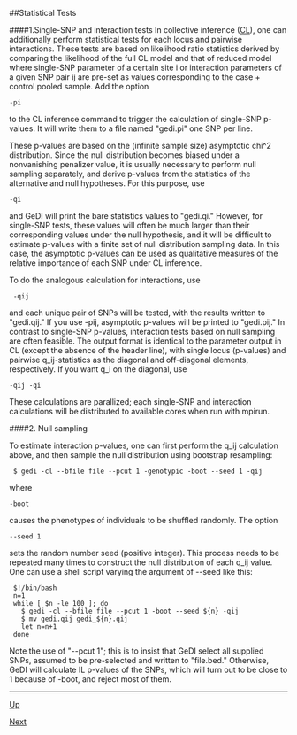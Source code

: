 ##Statistical Tests

####1.Single-SNP and interaction tests
In collective inference ([CL](cl.md)), one can additionally perform statistical tests for each locus and pairwise interactions. These tests are based on likelihood ratio statistics derived by comparing the likelihood of the full CL model and that of reduced model where single-SNP parameter of a certain site i or interaction parameters of a given SNP pair ij are pre-set as values corresponding to the case + control pooled sample. Add the option

    -pi

to the CL inference command to trigger the calculation of single-SNP p-values. It will write them to a file named "gedi.pi" one SNP per line. 

These p-values are based on the (infinite sample size) asymptotic chi^2 distribution. Since the null distribution becomes biased under a nonvanishing penalizer value, it is usually necessary to perform null sampling separately, and derive p-values from the statistics of the alternative and null hypotheses. For this purpose, use

    -qi

and GeDI will print the bare statistics values to "gedi.qi." However, for single-SNP tests, these values will often be much larger than their corresponding values under the null hypothesis, and it will be difficult to estimate p-values with a finite set of null distribution sampling data. In this case, the asymptotic p-values can be used as qualitative measures of the relative importance of each SNP under CL inference.

To do the analogous calculation for interactions, use
     
     -qij

and each unique pair of SNPs will be tested, with the results written to "gedi.qij." If you use -pij, asymptotic p-values will be printed to "gedi.pij." In contrast to single-SNP p-values, interaction tests based on null sampling are often feasible. The output format is identical to the parameter output in CL (except the absence of the header line), with single locus (p-values) and pairwise q_ij-statistics as the diagonal and off-diagonal elements, respectively. If you want q_i on the diagonal, use

    -qij -qi

These calculations are parallized; each single-SNP and interaction calculations will be distributed to available cores when run with mpirun.

####2. Null sampling

To estimate interaction p-values, one can first perform the q_ij calculation above, and then sample the null distribution using bootstrap resampling:

     $ gedi -cl --bfile file --pcut 1 -genotypic -boot --seed 1 -qij

where 

    -boot

causes the phenotypes of individuals to be shuffled randomly. The option

    --seed 1

sets the random number seed (positive integer). This process needs to be repeated many times to construct the null distribution of each q_ij value. One can use a shell script varying the argument of --seed like this:

     $!/bin/bash
     n=1
     while [ $n -le 100 ]; do
       $ gedi -cl --bfile file --pcut 1 -boot --seed ${n} -qij
       $ mv gedi.qij gedi_${n}.qij
       let n=n+1
     done

Note the use of "--pcut 1"; this is to insist that GeDI select all supplied SNPs, assumed to be pre-selected and written to "file.bed." Otherwise, GeDI will calculate IL p-values of the SNPs, which will turn out to be close to 1 because of -boot, and reject most of them. 

***
[Up](README.md)

[Next](limit.md)
